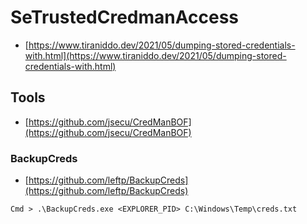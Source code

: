 # SeTrustedCredmanAccess

- [https://www.tiraniddo.dev/2021/05/dumping-stored-credentials-with.html](https://www.tiraniddo.dev/2021/05/dumping-stored-credentials-with.html)




## Tools

- [https://github.com/jsecu/CredManBOF](https://github.com/jsecu/CredManBOF)



### BackupCreds

- [https://github.com/leftp/BackupCreds](https://github.com/leftp/BackupCreds)

```
Cmd > .\BackupCreds.exe <EXPLORER_PID> C:\Windows\Temp\creds.txt
```
